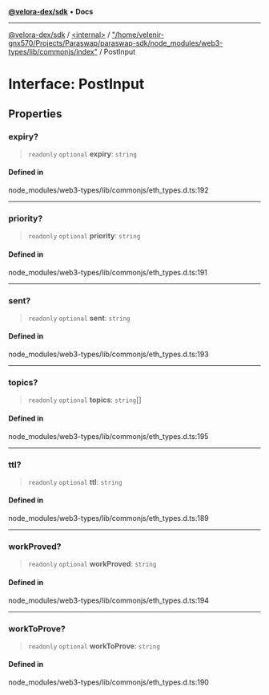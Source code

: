 [**@velora-dex/sdk**](../../../../README.md) • **Docs**

***

[@velora-dex/sdk](../../../../globals.md) / [\<internal\>](../../../README.md) / ["/home/velenir-gnx570/Projects/Paraswap/paraswap-sdk/node\_modules/web3-types/lib/commonjs/index"](../README.md) / PostInput

# Interface: PostInput

## Properties

### expiry?

> `readonly` `optional` **expiry**: `string`

#### Defined in

node\_modules/web3-types/lib/commonjs/eth\_types.d.ts:192

***

### priority?

> `readonly` `optional` **priority**: `string`

#### Defined in

node\_modules/web3-types/lib/commonjs/eth\_types.d.ts:191

***

### sent?

> `readonly` `optional` **sent**: `string`

#### Defined in

node\_modules/web3-types/lib/commonjs/eth\_types.d.ts:193

***

### topics?

> `readonly` `optional` **topics**: `string`[]

#### Defined in

node\_modules/web3-types/lib/commonjs/eth\_types.d.ts:195

***

### ttl?

> `readonly` `optional` **ttl**: `string`

#### Defined in

node\_modules/web3-types/lib/commonjs/eth\_types.d.ts:189

***

### workProved?

> `readonly` `optional` **workProved**: `string`

#### Defined in

node\_modules/web3-types/lib/commonjs/eth\_types.d.ts:194

***

### workToProve?

> `readonly` `optional` **workToProve**: `string`

#### Defined in

node\_modules/web3-types/lib/commonjs/eth\_types.d.ts:190
